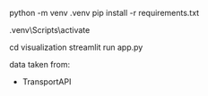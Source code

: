 python -m venv .venv
pip install -r requirements.txt

.venv\Scripts\activate

cd visualization
streamlit run app.py

data taken from:
- TransportAPI
